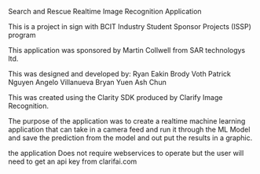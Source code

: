 Search and Rescue Realtime Image Recognition Application</title>

This is a project in sign with BCIT Industry Student Sponsor Projects (ISSP) program

This application was sponsored by Martin Collwell from SAR technologys ltd.

This was designed and developed by:
    Ryan Eakin
    Brody Voth
    Patrick Nguyen
    Angelo Villanueva
    Bryan Yuen
    Ash Chun

This was created using the Clarity SDK produced by Clarify Image Recognition.

The purpose of the application was to create a realtime machine learning application that can take in a camera feed and run it through the ML
Model and save the prediction from the model and out put the results in a graphic.

the application Does not require webservices to operate but the user will need to get an api key from clarifai.com
